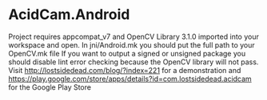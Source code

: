 # AcidCam.Android

Project requires appcompat_v7 and OpenCV Library 3.1.0 
imported into your workspace and open.
In jni/Android.mk you should put the full path to your OpenCV.mk file
If you want to output a signed or unsigned package you should disable
lint error checking because the OpenCV library will not pass.
Visit http://lostsidedead.com/blog/?index=221 for a demonstration 
and https://play.google.com/store/apps/details?id=com.lostsidedead.acidcam
for the Google Play Store
